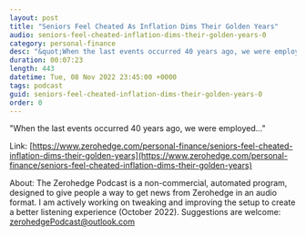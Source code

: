 ```yaml
---
layout: post
title: "Seniors Feel Cheated As Inflation Dims Their Golden Years"
audio: seniors-feel-cheated-inflation-dims-their-golden-years-0
category: personal-finance
desc: "&quot;When the last events occurred 40 years ago, we were employed...&quot;"
duration: 00:07:23
length: 443
datetime: Tue, 08 Nov 2022 23:45:00 +0000
tags: podcast
guid: seniors-feel-cheated-inflation-dims-their-golden-years-0
order: 0
---
```

&quot;When the last events occurred 40 years ago, we were employed...&quot;

Link: [https://www.zerohedge.com/personal-finance/seniors-feel-cheated-inflation-dims-their-golden-years](https://www.zerohedge.com/personal-finance/seniors-feel-cheated-inflation-dims-their-golden-years)

About: The Zerohedge Podcast is a non-commercial, automated program, designed to give people a way to get news from Zerohedge in an audio format.  I am actively working on tweaking and improving the setup to create a better listening experience (October 2022).  Suggestions are welcome: [zerohedgePodcast@outlook.com](mailto:zerohedgePodcast@outlook.com)